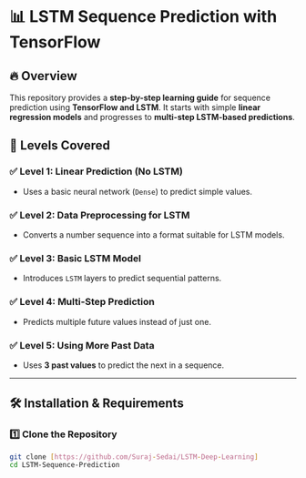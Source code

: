 # 📊 LSTM Sequence Prediction with TensorFlow

## 🔥 Overview
This repository provides a **step-by-step learning guide** for sequence prediction using **TensorFlow and LSTM**. It starts with simple **linear regression models** and progresses to **multi-step LSTM-based predictions**.

## 📌 Levels Covered
### ✅ Level 1: Linear Prediction (No LSTM)
- Uses a basic neural network (`Dense`) to predict simple values.

### ✅ Level 2: Data Preprocessing for LSTM
- Converts a number sequence into a format suitable for LSTM models.

### ✅ Level 3: Basic LSTM Model
- Introduces `LSTM` layers to predict sequential patterns.

### ✅ Level 4: Multi-Step Prediction
- Predicts multiple future values instead of just one.

### ✅ Level 5: Using More Past Data
- Uses **3 past values** to predict the next in a sequence.

---

## 🛠 Installation & Requirements
### **1️⃣ Clone the Repository**
```bash
git clone [https://github.com/Suraj-Sedai/LSTM-Deep-Learning]
cd LSTM-Sequence-Prediction

